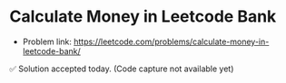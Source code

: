 # Calculate Money in Leetcode Bank
- Problem link: https://leetcode.com/problems/calculate-money-in-leetcode-bank/

✅ Solution accepted today. (Code capture not available yet)

